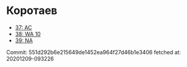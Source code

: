 # Коротаев
- [37: AC](37.md)
- [38: WA 10](38.md)
- [39: NA](39.md)

Commit: 551d292b6e215649de1452ea964f27d46b1e3406
 fetched at: 20201209-093226
